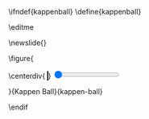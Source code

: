 \ifndef{kappenball}
\define{kappenball}

\editme 

\newslide{}

\figure{<div>\centerdiv{
<canvas id="kappenballCanvas" width="900" height="500" style="border:1px solid black;display:inline;text-align:center "></canvas>}
<input type="range" min="0" max="100" value="0" class="slider" id="stochasticityRange"/>
<output id="scoreBox"></output>
<output id="ballCountBox"></output>
<output id="energyBox"></output>

<script src="\scriptsDir/ballworld/constructors.js"></script>
<script src="\scriptsDir/ballworld/script2.js"></script>
<script src="\scriptsDir/ballworld/ballworld.js"></script>
<script src="\scriptsDir/ballworld/kappenball.js"></script>
</div>}{Kappen Ball}{kappen-ball}


\endif
